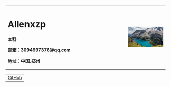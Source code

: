 <table border="0">
  <tr>
    <td width="75%">
      <h1>Allenxzp</h1>
      <p><b>本科</b></p>
      <p><b>邮箱：3094997376@qq.com</b></p>
      <p><b>地址：中国.郑州</b></p>
    </td>
    <td width="25%">
      <img src="/RE4wtd4.jpg" width="100%">
    </td>  
  </tr>
  
</table>
<table border="0">
    <tr>
    <td style=" colspan:2;txt-algin:center">
      <a href="https://github.com/xzp3094997376" target="_blank" rel="noopener">GitHub</a>
    </td>
  </tr>
</table>